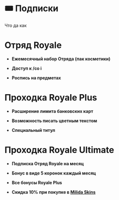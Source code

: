 # __🎟️ Подписки__
Что да как

# __Отряд Royale__
- __Ежемесячный набор Отряда (пак косметики)__

- __Доступ к /co i__

- __Роспись на предметах__

# Проходка Royale Plus
- __Расширение лимита банковских карт__

- __Возможность писать цветным текстом__

- __Специальный титул__

# Проходка Royale Ultimate
- __Подписка Отряд Royale на месяц__

- __Бонус в виде 5 коронок каждый месяц__

- __Все бонусы Royale Plus__

- __Скидка 10% при покупке в [Milida Skins](https://vk.com/millidaskins/)__
